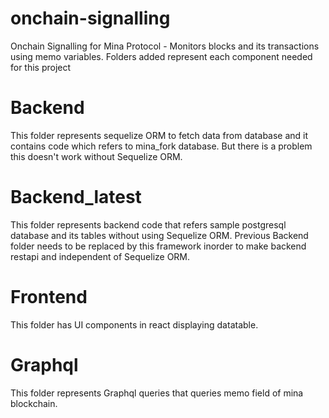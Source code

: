# onchain-signalling
Onchain Signalling for Mina Protocol - Monitors blocks and its transactions using memo variables.
Folders added represent each component needed for this project 
# Backend
This folder represents sequelize ORM to fetch data from database and it contains code which refers to mina_fork database.
But there is a problem this doesn't work without Sequelize ORM.
# Backend_latest
This folder represents backend code that refers sample postgresql database and its tables without using Sequelize ORM.
Previous Backend folder needs to be replaced by this framework inorder to make backend restapi and independent of Sequelize ORM.
# Frontend
This folder has UI components in react displaying datatable.
# Graphql
This folder represents Graphql queries that queries memo field of mina blockchain.
